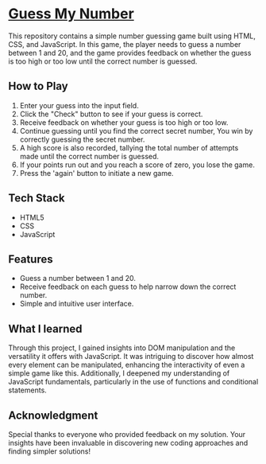 # <a href="https://guessmynumber-yasakura.netlify.app" target="_blank">Guess My Number</a>
This repository contains a simple number guessing game built using HTML, CSS, and JavaScript. In this game, the player needs to guess a number between 1 and 20, and the game provides feedback on whether the guess is too high or too low until the correct number is guessed.


## How to Play

1. Enter your guess into the input field.
2. Click the "Check" button to see if your guess is correct.
3. Receive feedback on whether your guess is too high or too low.
4. Continue guessing until you find the correct secret number, You win by correctly guessing the secret number.
5. A high score is also recorded, tallying the total number of attempts made until the correct number is guessed.
6. If your points run out and you reach a score of zero, you lose the game.
7. Press the 'again' button to initiate a new game.

## Tech Stack

- HTML5
- CSS
- JavaScript

## Features

- Guess a number between 1 and 20.
- Receive feedback on each guess to help narrow down the correct number.
- Simple and intuitive user interface.

## What I learned

Through this project, I gained insights into DOM manipulation and the versatility it offers with JavaScript. It was intriguing to discover how almost every element can be manipulated, enhancing the interactivity of even a simple game like this. Additionally, I deepened my understanding of JavaScript fundamentals, particularly in the use of functions and conditional statements.

## Acknowledgment

Special thanks to everyone who provided feedback on my solution. Your insights have been invaluable in discovering new coding approaches and finding simpler solutions!


